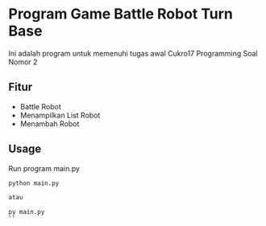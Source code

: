 # Program Game Battle Robot Turn Base

Ini adalah program untuk memenuhi tugas awal Cukro17 Programming Soal Nomor 2

## Fitur

- Battle Robot
- Menampilkan List Robot
- Menambah Robot

## Usage

Run program main.py
```bash
python main.py

atau

py main.py
``